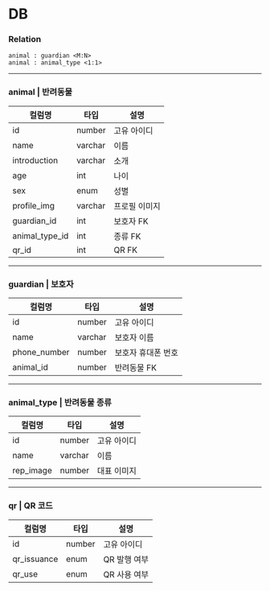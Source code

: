 # DB

### Relation

```
animal : guardian <M:N>
animal : animal_type <1:1>
```

---

### animal | 반려동물

| 컬럼명         | 타입    | 설명          |
| -------------- | ------- | ------------- |
| id             | number  | 고유 아이디   |
| name           | varchar | 이름          |
| introduction   | varchar | 소개          |
| age            | int     | 나이          |
| sex            | enum    | 성별          |
| profile_img    | varchar | 프로필 이미지 |
| guardian_id    | int     | 보호자 FK     |
| animal_type_id | int     | 종류 FK       |
| qr_id          | int     | QR FK         |

---

### guardian | 보호자

| 컬럼명       | 타입    | 설명               |
| ------------ | ------- | ------------------ |
| id           | number  | 고유 아이디        |
| name         | varchar | 보호자 이름        |
| phone_number | number  | 보호자 휴대폰 번호 |
| animal_id    | number  | 반려동물 FK        |

---

### animal_type | 반려동물 종류

| 컬럼명    | 타입    | 설명        |
| --------- | ------- | ----------- |
| id        | number  | 고유 아이디 |
| name      | varchar | 이름        |
| rep_image | number  | 대표 이미지 |

---

### qr | QR 코드

| 컬럼명      | 타입   | 설명         |
| ----------- | ------ | ------------ |
| id          | number | 고유 아이디  |
| qr_issuance | enum   | QR 발행 여부 |
| qr_use      | enum   | QR 사용 여부 |
